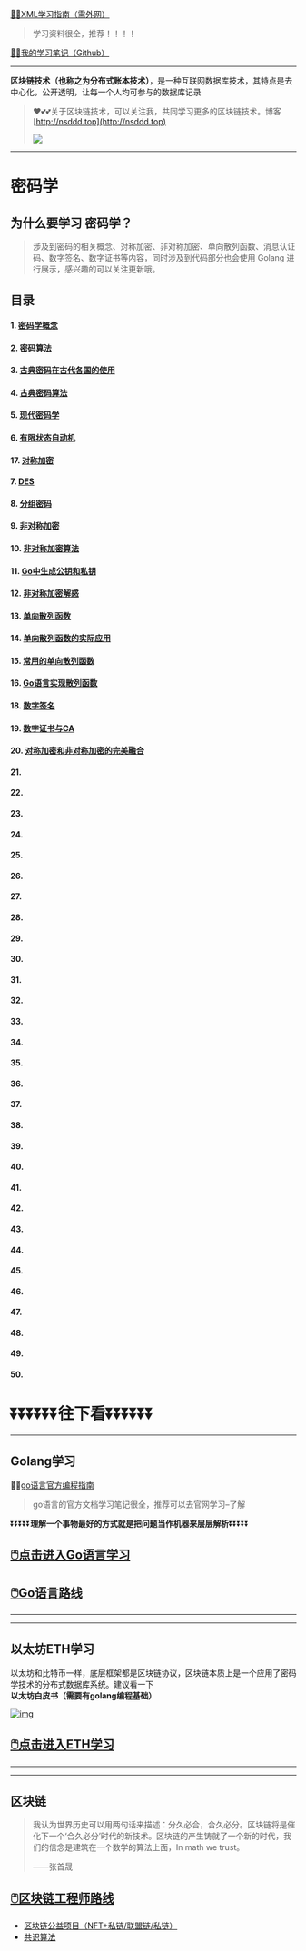 [😶‍🌫️XML学习指南（需外网）](https://www.w3schools.com/xml/default.asp)

>   学习资料很全，推荐！！！！

[😶‍🌫️我的学习笔记（Github）](https://github.com/3293172751/Block_Chain)

---

**区块链技术（也称之为分布式账本技术）**，是一种互联网数据库技术，其特点是去中心化，公开透明，让每一个人均可参与的数据库记录

>   ❤️💕💕关于区块链技术，可以关注我，共同学习更多的区块链技术。博客[http://nsddd.top](http://nsddd.top)
>
>   <a href="https://wakatime.com/@3293172751/projects/hngzsvjxqc?start=2022-03-30&end=2022-04-05" title="我的区块链代码时长"> <img src="https://wakatime.com/badge/user/c445b3c6-a2bc-43a2-a24a-0828a17244b4/project/79cf7f10-4f61-42b7-92a8-dfc71cb99f4c.svg"> </a>

---

# 密码学

## 为什么要学习 密码学？

> 涉及到密码的相关概念、对称加密、非对称加密、单向散列函数、消息认证码、数字签名、数字证书等内容，同时涉及到代码部分也会使用 Golang 进行展示，感兴趣的可以关注更新哦。

## 目录

####  1. [密码学概念](markdown/1.md)

#### 2. [密码算法](markdown/2.md)

#### 3. [古典密码在古代各国的使用](markdown/3.md)

#### 4. [古典密码算法](markdown/4.md)

#### 5. [现代密码学](markdown/5.md)

#### 6. [有限状态自动机](markdown/6.md)

#### 17. [对称加密](markdown/17.md)

#### 7. [DES](markdown/7.md)

#### 8. [分组密码](markdown/8.md)

#### 9. [非对称加密](markdown/9.md)

#### 10. [非对称加密算法](markdown/10.md)

#### 11. [Go中生成公钥和私钥](markdown/11.md)

#### 12. [非对称加密解惑](markdown/12.md)

#### 13. [单向散列函数](markdown/13.md)

#### 14. [单向散列函数的实际应用](markdown/14.md)

#### 15. [常用的单向散列函数](markdown/15.md)

#### 16. [Go语言实现散列函数](markdown/16.md)

#### 18. [数字签名](markdown/18.md)

#### 19. [数字证书与CA](markdown/19.md)

#### 20. [对称加密和非对称加密的完美融合](markdown/20.md)

#### 21. [](markdown/21.md)

#### 22. [](markdown/22.md)

#### 23. [](markdown/23.md)

#### 24. [](markdown/24.md)

#### 25. [](markdown/25.md)

#### 26. [](markdown/26.md)

#### 27. [](markdown/27.md)

#### 28. [](markdown/28.md)

#### 29. [](markdown/29.md)

#### 30. [](markdown/30.md)

#### 31. [](markdown/31.md)

#### 32. [](markdown/32.md)

#### 33. [](markdown/33.md)

#### 34. [](markdown/34.md)

#### 35. [](markdown/35.md)

#### 36. [](markdown/36.md)

#### 37. [](markdown/37.md)

#### 38. [](markdown/38.md)

#### 39. [](markdown/39.md)

#### 40. [](markdown/40.md)

#### 41. [](markdown/41.md)

#### 42. [](markdown/42.md)

#### 43. [](markdown/43.md)

#### 44. [](markdown/44.md)

#### 45. [](markdown/45.md)

#### 46. [](markdown/46.md)

#### 47. [](markdown/47.md)

#### 48. [](markdown/48.md)

#### 49. [](markdown/49.md)

#### 50. [](markdown/50.md)



# ⏬⏬⏬⏬⏬⏬**往下看**⏬⏬⏬⏬⏬⏬

----

## Golang学习

😶‍🌫️[go语言官方编程指南](https://golang.org/#)

> go语言的官方文档学习笔记很全，推荐可以去官网学习–了解

⏬⏬⏬⏬⏬**理解一个事物最好的方式就是把问题当作机器来层层解析**⏬⏬⏬⏬⏬

## [🖱️点击进入Go语言学习](https://github.com/3293172751/Block_Chain/blob/master/TOC.md)

## [🖱️Go语言路线](https://github.com/3293172751/Block_Chain/blob/master/go_route.md)

------

------

## 以太坊ETH学习

以太坊和比特币一样，底层框架都是区块链协议，区块链本质上是一个应用了密码学技术的分布式数据库系统。建议看一下**以太坊白皮书（需要有golang编程基础）**

[![img](https://camo.githubusercontent.com/a411fbf80ed8b270ce46ab6f188b1d8468bb67d9001e7bebbbedbe0ee36b585f/68747470733a2f2f73322e6c6f6c692e6e65742f323032322f30332f32302f67546944645541787448474a3466382e706e67)](https://etherscan.io/)

## [🖱️点击进入ETH学习](https://github.com/3293172751/Block_Chain/blob/master/eth/TOC.md)

------

------

## 区块链

> 我认为世界历史可以用两句话来描述：分久必合，合久必分。区块链将是催化下一个‘合久必分’时代的新技术。区块链的产生铸就了一个新的时代，我们的信念是建筑在一个数学的算法上面，In math we trust。
>
>  ——张首晟

## [🖱️区块链工程师路线](https://github.com/3293172751/Block_Chain/blob/master/route.md)

- [区块链公益项目（NFT+私链/联盟链/私链）](https://github.com/3293172751/Block_Chain/blob/master/区块链公益项目)
- [共识算法](https://github.com/3293172751/Block_Chain/blob/master/blockchain/README.md)